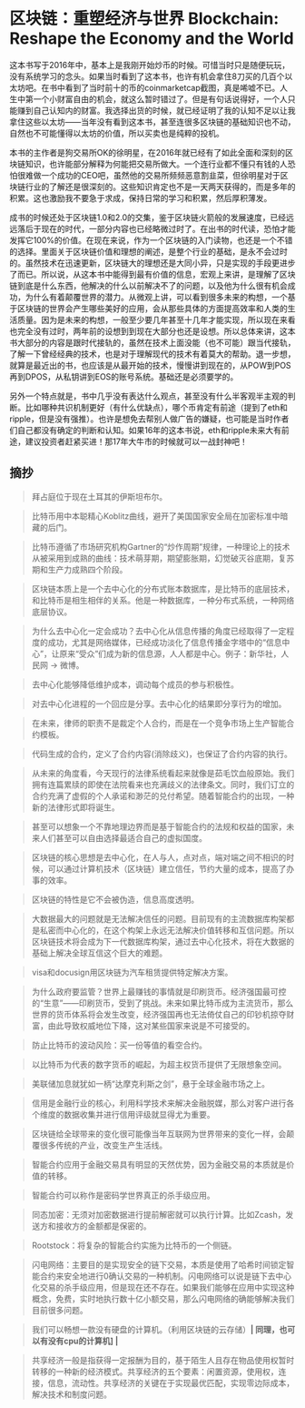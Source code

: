 # 区块链：重塑经济与世界 Blockchain: Reshape the Economy and the World

这本书写于2016年中，基本上是我刚开始炒币的时候。可惜当时只是随便玩玩，没有系统学习的念头。如果当时看到了这本书，也许有机会拿住8刀买的几百个以太坊吧。在书中看到了当时前十的币的coinmarketcap截图，真是唏嘘不已。人生中第一个小财富自由的机会，就这么暂时错过了。但是有句话说得好，一个人只能赚到自己认知内的财富。我选择出货的时候，就已经证明了我的认知不足以让我拿住这些以太坊——当年没有看到这本书，甚至连很多区块链的基础知识也不动，自然也不可能懂得以太坊的价值，所以买卖也是纯粹的投机。

本书的主作者是狗交易所OK的徐明星，在2016年就已经有了如此全面和深刻的区块链知识，也许能部分解释为何能把交易所做大。一个连行业都不懂只有钱的人恐怕很难做一个成功的CEO吧，虽然他的交易所频频恶意割韭菜，但徐明星对于区块链行业的了解还是很深刻的。这些知识肯定也不是一天两天获得的，而是多年的积累。这也激励我不要急于求成，保持日常的学习和积累，然后厚积薄发。

成书的时候还处于区块链1.0和2.0的交集，鉴于区块链火箭般的发展速度，已经远远落后于现在的时代，一部分内容也已经略微过时了。在出书的时代读，恐怕才能发挥它100%的价值。在现在来说，作为一个区块链的入门读物，也还是一个不错的选择。里面关于区块链价值和理想的阐述，是整个行业的基础，是永不会过时的。虽然技术在迅速更新，区块链大的理想还是大同小异，只是实现的手段更进步了而已。所以说，从这本书中能得到最有价值的信息，宏观上来讲，是理解了区块链到底是什么东西，他解决的什么以前解决不了的问题，以及他为什么很有机会成功，为什么有着颠覆世界的潜力。从微观上讲，可以看到很多未来的构想，一个基于区块链的世界会产生哪些美好的应用，会从那些具体的方面提高效率和人类的生活质量。因为是未来的构想，一般至少要几年甚至十几年才能实现，所以现在来看也完全没有过时，两年前的设想到到现在大部分也还是设想。所以总体来讲，这本书大部分的内容是跟时代接轨的，虽然在技术上面没能（也不可能）跟当代接轨，了解一下曾经经典的技术，也是对于理解现代的技术有着莫大的帮助。退一步想，就算是最近出的书，也应该是从最开始的技术，慢慢讲到现在的，从POW到POS再到DPOS，从私钥讲到EOS的账号系统。基础还是必须要学的。

另外一个特点就是，书中几乎没有表达什么观点，甚至没有什么半客观半主观的判断。比如哪种共识机制更好（有什么优缺点），哪个币肯定有前途（提到了eth和ripple，但是没有强推）。也许是想免去帮别人做广告的嫌疑，也可能是当时作者们自己都没有确定的判断和认知。如果16年的这本书说，eth和ripple未来大有前途，建议投资者赶紧买进！那17年大牛市的时候就可以一战封神吧！

## 摘抄 

> 拜占庭位于现在土耳其的伊斯坦布尔。

> 比特币用中本聪精心Koblitz曲线，避开了美国国家安全局在加密标准中暗藏的后门。

> 比特币遵循了市场研究机构Gartner的“炒作周期”规律，一种理论上的技术从被采用到成熟的曲线：技术萌芽期，期望膨胀期，幻觉破灭谷底期，复苏期和生产力成熟四个阶段。

> 区块链本质上是一个去中心化的分布式账本数据库，是比特币的底层技术，和比特币是相生相伴的关系。他是一种数据库，一种分布式系统，一种网络底层协议。

> 为什么去中心化一定会成功？去中心化从信息传播的角度已经取得了一定程度的成功，尤其是网络媒体，已经成功淡化了信息传播金字塔中的“信息中心”，让原来“受众”们成为新的信息源，人人都是中心。例子：新华社，人民网 -> 微博。

> 去中心化能够降低维护成本，调动每个成员的参与积极性。

> 对去中心化进程的一个回应是分享。去中心化的结果即分享行为的增加。

> 在未来，律师的职责不是裁定个人合约，而是在一个竞争市场上生产智能合约模板。

> 代码生成的合约，定义了合约内容(消除歧义)，也保证了合约内容的执行。

> 从未来的角度看，今天现行的法律系统看起来就像是茹毛饮血般原始。我们拥有连篇累牍的即使在法院看来也充满歧义的法律条文。同时，我们订立的合约充满了虚假的个人承诺和渺茫的兑付希望。随着智能合约的出现，一种新的法律形式即将诞生。

> 甚至可以想象一个不靠地理边界而是基于智能合约的法规和权益的国家，未来人们甚至可以自由选择最适合自己的虚拟国度。

> 区块链的核心思想是去中心化，在人与人，点对点，端对端之间不相识的时候，可以通过计算机技术（区块链）建立信任，节约大量的成本，提高了办事的效率。

> 区块链的特性是它不会被伪造，信息高度透明。

> 大数据最大的问题就是无法解决信任的问题。目前现有的主流数据库构架都是私密而中心化的，在这个构架上永远无法解决价值转移和互信问题。所以区块链技术将会成为下一代数据库构架，通过去中心化技术，将在大数据的基础上解决全球互信这个巨大的难题。

> visa和docusign用区块链为汽车租赁提供特定解决方案。

> 为什么政府要监管？世界上最赚钱的事情就是印刷货币。经济强国最可控的“生意”——印刷货币，受到了挑战。未来如果比特币成为主流货币，那么世界的货币体系将会发生改变，经济强国再也无法倚仗自己的印钞机掠夺财富，由此导致权威地位下降，这对某些国家来说是不可接受的。

> 防止比特币的波动风险：买一份等值的看空合约。

> 以比特币为代表的数字货币的崛起，为超主权货币提供了无限想象空间。

> 美联储加息就犹如一柄“达摩克利斯之剑”，悬于全球金融市场之上。

> 信用是金融行业的核心，利用科学技术来解决金融脱媒，那么对客户进行各个维度的数据收集并进行信用评级就显得尤为重要。

> 区块链给全球带来的变化很可能像当年互联网为世界带来的变化一样，会颠覆很多传统的产业，改变生产生活线。

> 智能合约应用于金融交易具有明显的天然优势，因为金融交易的本质就是价值的转移。

> 智能合约可以称作是密码学世界真正的杀手级应用。

> 同态加密：无须对加密数据进行提前解密就可以执行计算。比如Zcash，发送方和接收方的金额都是保密的。

> Rootstock：将复杂的智能合约实施为比特币的一个侧链。

> 闪电网络：主要目的是实现安全的链下交易，本质是使用了哈希时间锁定智能合约来安全地进行0确认交易的一种机制。闪电网络可以说是链下去中心化交易的杀手级应用，但是现在还不存在。如果我们能够在应用中实现这种概念，免费，实时地执行数十亿小额交易，那么闪电网络的确能够解决我们目前很多问题。

> 我们可以畅想一款没有硬盘的计算机。（利用区块链的云存储）**| 同理，也可以有没有cpu的计算机] |**

> 共享经济一般是指获得一定报酬为目的，基于陌生人且存在物品使用权暂时转移的一种新的经济模式。共享经济的五个要素：闲置资源，使用权，连接，信息，流动性。共享经济的关键在于实现最优匹配，实现零边际成本，解决技术和制度问题。 